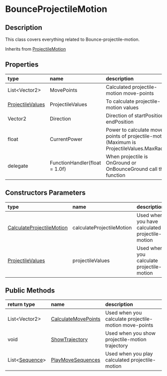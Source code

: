# BounceProjectileMotion

## Description

This class covers everything related to Bounce-projectile-motion.

Inherits from [ProjectileMotion](../projectilemotion/)

## Properties

| type | name | description |
| :--- | :--- | :--- |
| List&lt;Vector2&gt; | MovePoints | Calculated projectile-motion move-points |
| [ProjectileValues](projectilevalues.md) | ProjectileValues | To calculate projectile-motion values |
| Vector2 | Direction | Direction of startPosition to endPosition |
| float | CurrentPower | Power to calculate move points of projectile-motion \(Maximum is ProjectileValues.MaxRadius\) |
| delegate | FunctionHandler\(float = 1.0f\) | When projectile is OnGround or OnBounceGround call this function |

## Constructors Parameters

| type | name | description |
| :--- | :--- | :--- |
| [CalculateProjectileMotion](../calculateprojectilemotion/) | calculateProjectileMotion | Used when you have calculated projectile-motion |
| [ProjectileValues](projectilevalues.md) | projectileValues | Used when you calculate projectile-motion |

## Public Methods

| return type | name | description |
| :--- | :--- | :--- |
| List&lt;Vector2&gt; | [CalculateMovePoints](calculatemovepoints.md) | Used when you calculate projectile-motion move-points |
| void | [ShowTrajectory](showtrajectory.md) | Used when you show projectile-motion trajectory |
| List&lt;[Sequence](http://dotween.demigiant.com/documentation.php)&gt; | [PlayMoveSequences](playmovesequences.md) | Used when you play calculated projectile-motion |

